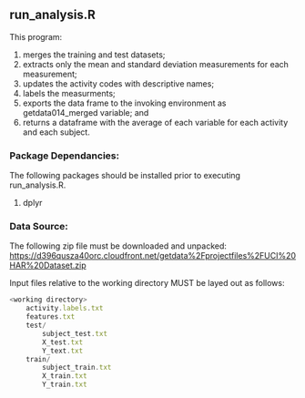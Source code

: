 ## run_analysis.R

This program:
1) merges the training and test datasets;
2) extracts only the mean and standard deviation measurements for each measurement;
3) updates the activity codes with descriptive names;
4) labels the measurments;
5) exports the data frame to the invoking environment as getdata014_merged variable; and
6) returns a dataframe with the average of each variable for each activity and each subject.

### Package Dependancies:
The following packages should be installed prior to executing run_analysis.R.

1) dplyr

### Data Source:

The following zip file must be downloaded and unpacked:
https://d396qusza40orc.cloudfront.net/getdata%2Fprojectfiles%2FUCI%20HAR%20Dataset.zip 

Input files relative to the working directory MUST be layed out as follows: 

```javascript
<working directory>
	activity.labels.txt
	features.txt
    test/
    	subject_test.txt
    	X_test.txt
    	Y_text.txt
    train/
    	subject_train.txt
       	X_train.txt
    	Y_train.txt
```
